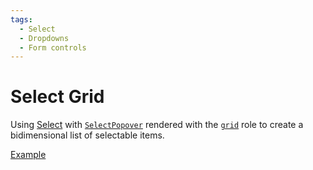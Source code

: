 ```yaml
---
tags:
  - Select
  - Dropdowns
  - Form controls
---
```


# Select Grid

<div data-description>

Using <a href="/components/select">Select</a> with <a href="/reference/select-popover"><code>SelectPopover</code></a> rendered with the <a href="https://w3c.github.io/aria/#grid"><code>grid</code></a> role to create a bidimensional list of selectable items.

</div>

<div data-tags></div>

<a href="./index.tsx" data-playground>Example</a>
